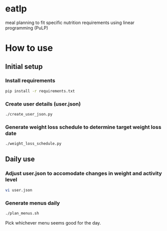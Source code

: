 # eatlp
meal planning to fit specific nutrition requirements using linear programming (PuLP)

# How to use

## Initial setup

### Install requirements
```bash
pip install -r requirements.txt
```

### Create user details (user.json)
```bash
./create_user_json.py
```

### Generate weight loss schedule to determine target weight loss date
```bash
./weight_loss_schedule.py
```

## Daily use
### Adjust user.json to accomodate changes in weight and activity level
```bash
vi user.json
```

### Generate menus daily
```bash
./plan_menus.sh
```
Pick whichever menu seems good for the day.

